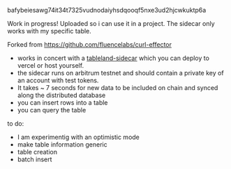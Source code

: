 
bafybeiesawg74it34t7325vudnodaiyhsdqooqf5nxe3ud2hjcwkuktp6a

Work in progress! Uploaded so i can use it in a project. The sidecar only works with my specific table. 

Forked from https://github.com/fluencelabs/curl-effector 

* works in concert with a [tableland-sidecar](https://github.com/composibleIO/cio-tableland-sidecar) which you can deploy to vercel or host yourself. 
* the sidecar runs on arbitrum testnet and should contain a private key of an account with test tokens. 
* It takes ~ 7 seconds for new data to be included on chain and synced along the distributed database
* you can insert rows into a table
* you can query the table 

to do: 
* I am experimentig with an optimistic mode
* make table information generic 
* table creation 
* batch insert


 
